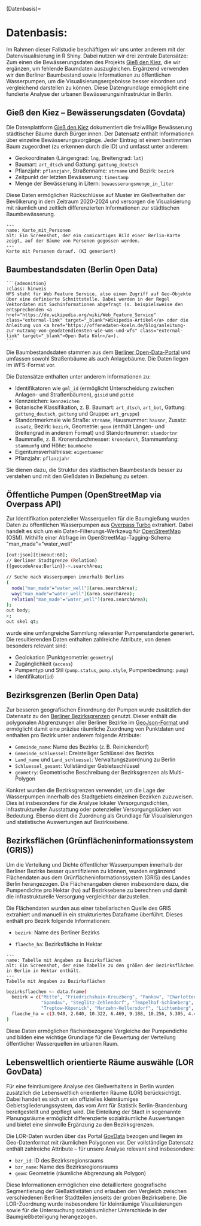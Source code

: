 (Datenbasis)=
# Datenbasis: 

Im Rahmen dieser Fallstudie beschäftigen wir uns unter anderem mit der Datenvisualisierung in R Shiny. Dabei nutzen wir drei zentrale Datensätze: Zum einen die Bewässerungsdaten des Projekts <a href="https://citylab-berlin.org/en/projects/giessdenkiez/" class="external-link" target="_blank">Gieß den Kiez</a>, die wir ergänzen, um fehlende Baumdaten auszugleichen. Ergänzend verwenden wir den Berliner Baumbestand sowie Informationen zu öffentlichen Wasserpumpen, um die Visualisierungsergebnisse besser einordnen und vergleichend darstellen zu können. Diese Datengrundlage ermöglicht eine fundierte Analyse der urbanen Bewässerungsinfrastruktur in Berlin.

## Gieß den Kiez – Bewässerungsdaten (Govdata)

Die Datenplattform <a href="https://www.govdata.de/suche/daten/giess-den-kiez-nutzungsdaten" class="external-link" target="_blank">Gieß den Kiez</a> dokumentiert die freiwillige Bewässerung städtischer Bäume durch Bürger:innen. Der Datensatz enthält Informationen über einzelne Bewässerungsvorgänge.
Jeder Eintrag ist einem bestimmten Baum zugeordnet (zu erkennen durch die ID) und umfasst unter anderem:

- Geokoordinaten (Längengrad: ``lng``, Breitengrad: ``lat``)
- Baumart: ``art_dtsch`` und Gattung: ``gattung_deutsch``
- Pflanzjahr: ``pflanzjahr``, Straßenname: ``strname`` und Bezirk: ``bezirk``
- Zeitpunkt der letzten Bewässerung: ``timestamp`` 
- Menge der Bewässerung in Litern: ``bewaesserungsmenge_in_liter``

Diese Daten ermöglichen Rückschlüsse auf Muster im Gießverhalten der Bevölkerung in dem Zeitraum 2020-2024 und versorgen die Visualisierung mit räumlich und zeitlich differenzierten Informationen zur städtischen Baumbewässerung.


```{figure} _images/Karte_mit_Personen.png
---
name: Karte_mit_Personen
alt: Ein Screenshot, der ein comicartiges Bild einer Berlin-Karte zeigt, auf der Bäume von Personen gegossen werden.
---
Karte mit Personen darauf. (KI generiert)
```

## Baumbestandsdaten (Berlin Open Data)

````{margin}
```{admonition}
:class: hinweis
WFS steht für Web Feature Service, also einen Zugriff auf Geo-Objekte über eine definierte Schnittstelle. Dabei werden in der Regel Vektordaten mit Sachinformationen abgefragt (s. beispielsweise den entsprechenden <a href="https://de.wikipedia.org/wiki/Web_Feature_Service" class="external-link" target="_blank">Wikipedia-Artikel</a> oder die Anleitung von <a href="https://offenedaten-koeln.de/blog/anleitung-zur-nutzung-von-geodatendiensten-wie-wms-und-wfs" class="external-link" target="_blank">Open Data Köln</a>).
```
````
Die Baumbestandsdaten stammen aus dem <a href="https://daten.berlin.de/" class="external-link" target="_blank">Berliner Open-Data-Portal</a> und umfassen sowohl Straßenbäume als auch Anlagebäume. Die Daten liegen im WFS-Format vor. 

Die Datensätze enthalten unter anderem Informationen zu:
- Identifikatoren wie ``gml_id`` (ermöglicht Unterscheidung zwischen Anlagen- und Straßenbäumen), ``gisid`` und ``pitid``
- Kennzeichen: ``kennzeichen``
- Botanische Klassifikation, z. B. Baumart: ``art_dtsch``, ``art_bot``, Gattung: ``gattung_deutsch``, ``gattung`` und Gruppe: ``art_gruppe``)
- Standortmerkmale wie Straße: ``strname``, Hausnummer: ``hausnr``, Zusatz: ``zusatz``, Bezirk: ``bezirk``, Geometrie: ``geom`` (enthält Längen- und Breitengrad in anderem Format) und Standortnummer: ``standortnr``
- Baummaße, z. B. Kronendurchmesser: ``kronedurch``, Stammumfang: ``stammumfg`` und Höhe: ``baumhoehe``
- Eigentumsverhältnisse: ``eigentuemer``
- Pflanzjahr: ``pflanzjahr``

Sie dienen dazu, die Struktur des städtischen Baumbestands besser zu verstehen und mit den Gießdaten in Beziehung zu setzen.

## Öffentliche Pumpen (OpenStreetMap via Overpass API)

Zur Identifikation potenzieller Wasserquellen für die Baumgießung wurden Daten zu öffentlichen Wasserpumpen aus <a href="https://overpass-turbo.eu/" class="external-link" target="_blank">Overpass Turbo</a> extrahiert. Dabei handelt es sich um ein Daten-Filterungs-Werkzeug für <a href="https://www.openstreetmap.org/" class="external-link" target="_blank">OpenStreetMap</a> (OSM). Mithilfe einer Abfrage im OpenStreetMap-Tagging-Schema "man_made"="water_well" 

```bash
[out:json][timeout:60];
// Berliner Stadtgrenze (Relation)
{{geocodeArea:Berlin}}->.searchArea;

// Suche nach Wasserpumpen innerhalb Berlins
(
  node["man_made"="water_well"](area.searchArea);
  way["man_made"="water_well"](area.searchArea);
  relation["man_made"="water_well"](area.searchArea);
);
out body;
>;
out skel qt;
```

wurde eine umfangreiche Sammlung relevanter Pumpenstandorte generiert. Die resultierenden Daten enthalten zahlreiche Attribute, von denen besonders relevant sind:

- Geolokation (Punktgeometrie: ``geometry``)
- Zugänglichkeit (``access``)
- Pumpentyp und Stil (``pump.status``, ``pump.style``, Pumpenbedinung: ``pump``)
- Identifikator(``id``)

## Bezirksgrenzen (Berlin Open Data)

Zur besseren geografischen Einordnung der Pumpen wurde zusätzlich der Datensatz zu den <a href="https://daten.odis-berlin.de/de/dataset/bezirksgrenzen/" class="external-link" target="_blank">Berliner Bezirksgrenzen</a> genutzt. Dieser enthält die polygonalen Abgrenzungen aller Berliner Bezirke im <a href="https://de.wikipedia.org/wiki/GeoJSON" class="external-link" target="_blank">GeoJson-Format</a> und ermöglicht damit eine präzise räumliche Zuordnung von Punktdaten und enthalten pro Bezirk unter anderem folgende Attribute:
- ``Gemeinde_name``: Name des Bezirks (z. B. Reinickendorf)
- ``Gemeinde_schluessel``: Dreistelliger Schlüssel des Bezirks
- ``Land_name`` und ``Land_schluessel``: Verwaltungszuordnung zu Berlin
- ``Schluessel_gesamt``: Vollständiger Gebietsschlüssel
- ``geometry``: Geometrische Beschreibung der Bezirksgrenzen als Multi-Polygon

Konkret wurden die Bezirksgrenzen verwendet, um die Lage der Wasserpumpen innerhalb des Stadtgebiets einzelnen Bezirken zuzuweisen. Dies ist insbesondere für die Analyse lokaler Versorgungsdichten, infrastruktureller Ausstattung oder potenzieller Versorgungslücken von Bedeutung. Ebenso dient die Zuordnung als Grundlage für Visualisierungen und statistische Auswertungen auf Bezirksebene.

## Bezirksflächen (Grünflächeninformationssystem (GRIS)) 
Um die Verteilung und Dichte öffentlicher Wasserpumpen innerhalb der Berliner Bezirke besser quantifizieren zu können, wurden ergänzend Flächendaten aus dem Grünflächeninformationssystem (GRIS) des Landes Berlin herangezogen. Die Flächenangaben dienen insbesondere dazu, die Pumpendichte pro Hektar (ha) auf Bezirksebene zu berechnen und damit die infrastrukturelle Versorgung vergleichbar darzustellen.

Die Flächendaten wurden aus einer tabellarischen Quelle des GRIS extrahiert und manuell in ein strukturiertes Dataframe überführt. Dieses enthält pro Bezirk folgende Informationen:

- ``bezirk``: Name des Berliner Bezirks

- ``flaeche_ha``: Bezirksfläche in Hektar

```{figure} _images/Bezirksfläche.png
---
name: Tabelle mit Angaben zu Bezirksflächen
alt: Ein Screenshot, der eine Tabelle zu den größen der Bezirksflächen in Berlin in Hektar enthält.
---
Tabelle mit Angaben zu Bezirksflächen
```

```bash
bezirksflaechen <- data.frame(
  bezirk = c("Mitte", "Friedrichshain-Kreuzberg", "Pankow", "Charlottenburg-Wilmersdorf",
             "Spandau", "Steglitz-Zehlendorf", "Tempelhof-Schöneberg", "Neukölln",
             "Treptow-Köpenick", "Marzahn-Hellersdorf", "Lichtenberg", "Reinickendorf"),
  flaeche_ha = c(3.940, 2.040, 10.322, 6.469, 9.188, 10.256, 5.305, 4.493, 16.773, 6.182, 5.212, 8.932)
)
```

Diese Daten ermöglichen flächenbezogene Vergleiche der Pumpendichte und bilden eine wichtige Grundlage für die Bewertung der Verteilung öffentlicher Wasserquellen im urbanen Raum.

## Lebensweltlich orientierte Räume auswähle (LOR GovData)
 Für eine feinräumigere Analyse des Gießverhaltens in Berlin wurden zusätzlich die Lebensweltlich orientierten Räume (LOR) berücksichtigt. Dabei handelt es sich um ein offizielles kleinräumiges Gebietsgliederungssystem, das vom Amt für Statistik Berlin-Brandenburg bereitgestellt und gepflegt wird. Die Einteilung der Stadt in sogenannte Planungsräume ermöglicht differenzierte sozialräumliche Auswertungen und bietet eine sinnvolle Ergänzung zu den Bezirksgrenzen.

Die LOR-Daten wurden über das Portal <a href="https://www.govdata.de/suche/daten/lebensweltlich-orientierte-raume-lor-01-01-2019" class="external-link" target="_blank">GovData</a> bezogen und liegen im Geo-Datenformat mit räumlichen Polygonen vor. Der vollständige Datensatz enthält zahlreiche Attribute – für unsere Analyse relevant sind insbesondere:

- ``bzr_id``: ID des Bezirksregionsraums
- ``bzr_name``: Name des Bezirksregionsraums
- ``geom``: Geometrie (räumliche Abgrenzung als Polygon)

Diese Informationen ermöglichen eine detailliertere geografische Segmentierung der Gießaktivitäten und erlauben den Vergleich zwischen verschiedenen Berliner Stadtteilen jenseits der groben Bezirksebene. Die LOR-Zuordnung wurde insbesondere für kleinräumige Visualisierungen sowie für die Untersuchung sozialräumlicher Unterschiede in der Baumgießbeteiligung herangezogen.

